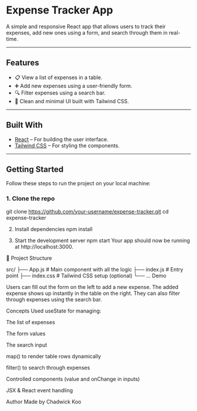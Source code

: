 # Expense Tracker App

A simple and responsive React app that allows users to track their expenses, add new ones using a form, and search through them in real-time.

---

## Features

- 📋 View a list of expenses in a table.
- ➕ Add new expenses using a user-friendly form.
- 🔍 Filter expenses using a search bar.
- 🎨 Clean and minimal UI built with Tailwind CSS.

---

## Built With

- [React](https://reactjs.org/) – For building the user interface.
- [Tailwind CSS](https://tailwindcss.com/) – For styling the components.

---


## Getting Started

Follow these steps to run the project on your local machine:

### 1. Clone the repo
git clone https://github.com/your-username/expense-tracker.git
cd expense-tracker

2. Install dependencies
npm install

3. Start the development server
npm start
Your app should now be running at http://localhost:3000.

📁 Project Structure

src/
├── App.js         # Main component with all the logic
├── index.js       # Entry point
├── index.css      # Tailwind CSS setup (optional)
└── ...
Demo

Users can fill out the form on the left to add a new expense. The added expense shows up instantly in the table on the right. They can also filter through expenses using the search bar.

Concepts Used
useState for managing:

The list of expenses

The form values

The search input

map() to render table rows dynamically

filter() to search through expenses

Controlled components (value and onChange in inputs)

JSX & React event handling







Author
Made by Chadwick Koo


